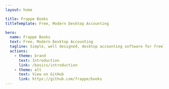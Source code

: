 ```yaml
---
layout: home

title: Frappe Books
titleTemplate: Free, Modern Desktop Accounting

hero:
  name: Frappe Books
  text: Free, Modern Desktop Accounting
  tagline: Simple, well designed, desktop accounting software for freelancers and small businesses. Free and Open Source.
  actions:
    - theme: brand
      text: Introduction
      link: /basics/introduction
    - theme: alt
      text: View on GitHub
      link: https://github.com/frappe/books
---
```

